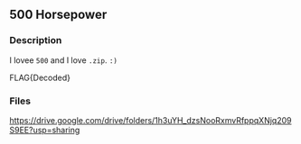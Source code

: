 ## 500 Horsepower

### Description
I lovee `500` and I love `.zip`. `:)`

FLAG{Decoded}

### Files
https://drive.google.com/drive/folders/1h3uYH_dzsNooRxmvRfppqXNjq209S9EE?usp=sharing
